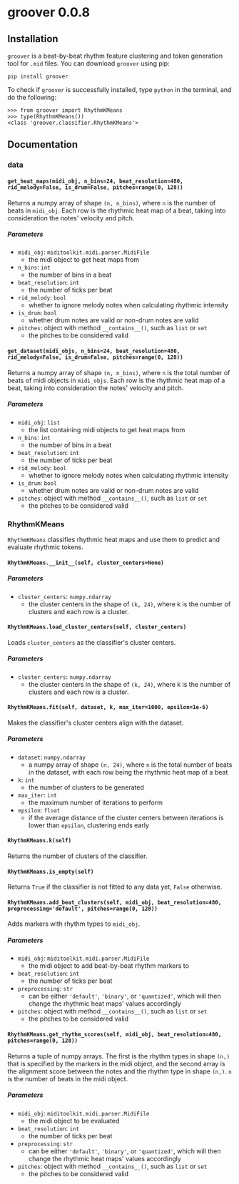 # groover 0.0.8

## Installation

`groover` is a beat-by-beat rhythm feature clustering and token generation tool for `.mid` files. You can download `groover` using pip:

```shell
pip install groover
```

To check if `groover` is successfully installed, type `python` in the terminal, and do the following:

```
>>> from groover import RhythmKMeans
>>> type(RhythmKMeans())
<class 'groover.classifier.RhythmKMeans'>
```

## Documentation

### data

#### `get_heat_maps(midi_obj, n_bins=24, beat_resolution=480, rid_melody=False, is_drum=False, pitches=range(0, 128))`
Returns a numpy array of shape `(n, n_bins)`, where `n` is the number of beats in `midi_obj`. Each row is the rhythmic heat map of a beat, taking into consideration the notes' velocity and pitch.
##### Parameters
 - `midi_obj`: `miditoolkit.midi.parser.MidiFile`
     - the midi object to get heat maps from
 - `n_bins`: `int`
     - the number of bins in a beat
 - `beat_resolution`: `int`
     - the number of ticks per beat
 - `rid_melody`: `bool`
     - whether to ignore melody notes when calculating rhythmic intensity
 - `is_drum`: `bool`
     - whether drum notes are valid or non-drum notes are valid
 - `pitches`: object with method `__contains__()`, such as `list` or `set`
     - the pitches to be considered valid
    
#### `get_dataset(midi_objs, n_bins=24, beat_resolution=480, rid_melody=False, is_drum=False, pitches=range(0, 128))`
Returns a numpy array of shape `(n, n_bins)`, where `n` is the total number of beats of midi objects in `midi_objs`. Each row is the rhythmic heat map of a beat, taking into consideration the notes' velocity and pitch.
##### Parameters
 - `midi_obj`: `list`
     - the list containing midi objects to get heat maps from
 - `n_bins`: `int`
     - the number of bins in a beat
 - `beat_resolution`: `int`
     - the number of ticks per beat
 - `rid_melody`: `bool`
     - whether to ignore melody notes when calculating rhythmic intensity
 - `is_drum`: `bool`
     - whether drum notes are valid or non-drum notes are valid
 - `pitches`: object with method `__contains__()`, such as `list` or `set`
     - the pitches to be considered valid
    
### RhythmKMeans
`RhythmKMeans` classifies rhythmic heat maps and use them to predict and evaluate rhythmic tokens.

#### `RhythmKMeans.__init__(self, cluster_centers=None)`
##### Parameters
 - `cluster_centers`: `numpy.ndarray`
     - the cluster centers in the shape of `(k, 24)`, where k is the number of clusters and each row is a cluster.

#### `RhythmKMeans.load_cluster_centers(self, cluster_centers)`
Loads `cluster_centers` as the classifier's cluster centers.
##### Parameters
 - `cluster_centers`: `numpy.ndarray`
     - the cluster centers in the shape of `(k, 24)`, where k is the number of clusters and each row is a cluster.

#### `RhythmKMeans.fit(self, dataset, k, max_iter=1000, epsilon=1e-6)`
Makes the classifier's cluster centers align with the dataset.
##### Parameters
 - `dataset`: `numpy.ndarray`
     - a numpy array of shape `(n, 24)`, where `n` is the total number of beats in the dataset, with each row being the rhythmic heat map of a beat
 - `k`: `int`
     - the number of clusters to be generated
 - `max_iter`: `int`
     - the maximum number of iterations to perform
 - `epsilon`: `float`
     - if the average distance of the cluster centers between iterations is lower than `epsilon`, clustering ends early

#### `RhythmKMeans.k(self)`
Returns the number of clusters of the classifier.

#### `RhythmKMeans.is_empty(self)`
Returns `True` if the classifier is not fitted to any data yet, `False` otherwise.

#### `RhythmKMeans.add_beat_clusters(self, midi_obj, beat_resolution=480, preprocessing='default', pitches=range(0, 128))`
Adds markers with rhythm types to `midi_obj`.
##### Parameters
 - `midi_obj`: `miditoolkit.midi.parser.MidiFile`
     - the midi object to add beat-by-beat rhythm markers to
 - `beat_resolution`: `int`
     - the number of ticks per beat
 - `preprocessing`: `str`
     - can be either `'default'`, `'binary'`, or `'quantized'`, which will then change the rhythmic heat maps' values accordingly
 - `pitches`: object with method `__contains__()`, such as `list` or `set`
     - the pitches to be considered valid

#### `RhythmKMeans.get_rhythm_scores(self, midi_obj, beat_resolution=480, pitches=range(0, 128))`
Returns a tuple of numpy arrays. The first is the rhythm types in shape `(n,)` that is specified by the markers in the midi object, and the second array is the alignment score between the notes and the rhythm type in shape `(n,)`. `n` is the number of beats in the midi object.
##### Parameters
 - `midi_obj`: `miditoolkit.midi.parser.MidiFile`
     - the midi object to be evaluated
 - `beat_resolution`: `int`
     - the number of ticks per beat
 - `preprocessing`: `str`
     - can be either `'default'`, `'binary'`, or `'quantized'`, which will then change the rhythmic heat maps' values accordingly
 - `pitches`: object with method `__contains__()`, such as `list` or `set`
     - the pitches to be considered valid
